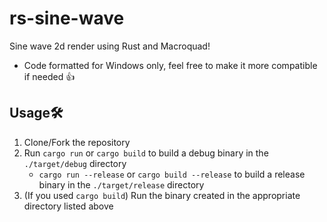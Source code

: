 # rs-sine-wave
Sine wave 2d render using Rust and Macroquad!
- Code formatted for Windows only, feel free to make it more compatible if needed 👍

## Usage🛠️
1. Clone/Fork the repository
2. Run `cargo run` or `cargo build` to build a debug binary in the `./target/debug` directory
    - `cargo run --release` or `cargo build --release` to build a release binary in the `./target/release` directory
3. (If you used `cargo build`) Run the binary created in the appropriate directory listed above
